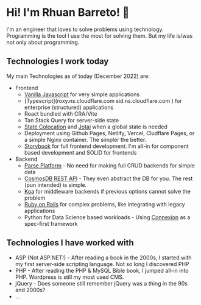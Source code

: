 # Hi! I'm Rhuan Barreto! 👋

I'm an engineer that loves to solve problems using technology. Programming is the tool I use the most for solving them. But my life is/was not only about programming.

## Technologies I work today

My main Technologies as of today (December 2022) are:

- Frontend
  - [Vanilla Javascript](http://vanilla-js.com/) for very simple applications
  - [Typescript](roxy.ns.cloudflare.com
sid.ns.cloudflare.com
) for enterprise (structured) applications
  - React bundled with CRA/Vite
  - Tan Stack Query for server-side state
  - [State Colocation](https://kentcdodds.com/blog/state-colocation-will-make-your-react-app-faster) and [Jotai](https://jotai.org/) when a global state is needed
  - Deployment using Github Pages, Netlify, Vercel, Cludflare Pages, or a simple Nginx container. The simpler the better.
  - [Storybook](https://storybook.js.org/) for full frontend development. I'm all-in for component based development and SOLID for frontends
- Backend
  - [Parse Platform](https://parseplatform.org/) - No need for making full CRUD backends for simple data
  - [CosmosDB REST API](https://learn.microsoft.com/en-us/rest/api/cosmos-db/) - They even abstract the DB for you. The rest (pun intended) is simple.
  - [Koa](https://koajs.com/) for middleware backends if previous options cannot solve the problem
  - [Ruby on Rails](https://rubyonrails.org/) for complex problems, like integrating with legacy applications
  - Python for Data Science based workloads - Using [Connexion](https://connexion.readthedocs.io/en/latest/) as a spec-first framework

## Technologies I have worked with

- ASP (Not ASP.NET!) - After reading a book in the 2000s, I started with my first server-side scripting language. Not so long I discovered PHP
- PHP - After reading the PHP & MySQL Bible book, I jumped all-in into PHP. Wordpress is still my most used CMS.
- jQuery - Does someone still remember jQuery was a thing in the 90s and 2000s?
- ...

<!--
**rhuanbarreto/rhuanbarreto** is a ✨ _special_ ✨ repository because its `README.md` (this file) appears on your GitHub profile.

Here are some ideas to get you started:

- 🔭 I’m currently working on ...
- 🌱 I’m currently learning ...
- 👯 I’m looking to collaborate on ...
- 🤔 I’m looking for help with ...
- 💬 Ask me about ...
- 📫 How to reach me: ...
- 😄 Pronouns: ...
- ⚡ Fun fact: ...
-->
